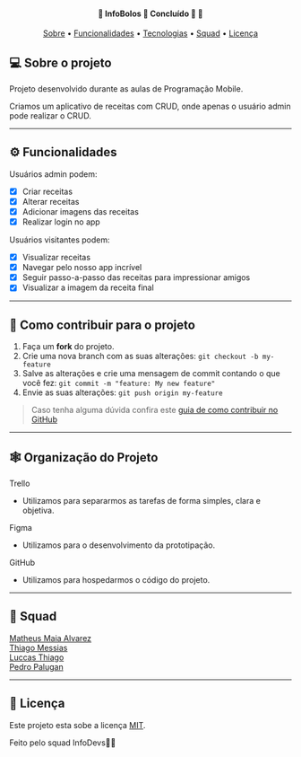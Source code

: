 <h4 align="center"> 
	🚧  InfoBolos 🎂 Concluído 🚀 🚧
</h4>

<p align="center">
 <a href="#-sobre-o-projeto">Sobre</a> •
 <a href="#-funcionalidades">Funcionalidades</a> •
 <a href="#-tecnologias">Tecnologias</a> •  
 <a href="#-squad">Squad</a> • 
 <a href="#user-content--licença">Licença</a>
</p>

## 💻 Sobre o projeto

Projeto desenvolvido durante as aulas de Programação Mobile. 

Criamos um aplicativo de receitas com CRUD, onde apenas o usuário admin pode realizar o CRUD.

---

## ⚙️ Funcionalidades

Usuários admin podem: 
- [x] Criar receitas
- [x] Alterar receitas
- [x] Adicionar imagens das receitas
- [x] Realizar login no app

Usuários visitantes podem: 
- [x] Visualizar receitas
- [x] Navegar pelo nosso app incrível
- [x] Seguir passo-a-passo das receitas para impressionar amigos
- [x] Visualizar a imagem da receita final
---

## 💪 Como contribuir para o projeto

1. Faça um **fork** do projeto.
2. Crie uma nova branch com as suas alterações: `git checkout -b my-feature`
3. Salve as alterações e crie uma mensagem de commit contando o que você fez: `git commit -m "feature: My new feature"`
4. Envie as suas alterações: `git push origin my-feature`
> Caso tenha alguma dúvida confira este [guia de como contribuir no GitHub](./CONTRIBUTING.md)
---

## 🕸 Organização do Projeto

Trello
  - Utilizamos para separarmos as tarefas de forma simples, clara e objetiva.

Figma
  - Utilizamos para o desenvolvimento da prototipação.

GitHub
  - Utilizamos para hospedarmos o código do projeto.
  
---

## 🦸 Squad

<a href="https://br.linkedin.com/in/matheus-maia-alvarez-">
Matheus Maia Alvarez</a>
 <br />

 <a href="https://github.com/Thmsantos">
Thiago Messias</a>
 <br />

 <a href="https://github.com/LuccasThiago">
Luccas Thiago</a>
 <br />

 <a href="https://github.com/pedropalugan">
Pedro Palugan</a>
 <br />
 
---

## 📝 Licença

Este projeto esta sobe a licença [MIT](./LICENSE).

Feito pelo squad InfoDevs👋🏽
